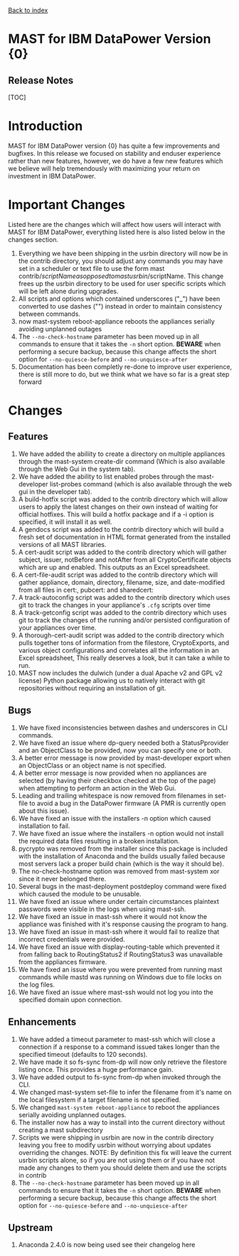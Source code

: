[Back to index](./index.html)
<h1>MAST for IBM DataPower Version {0}</h1>
<h2>Release Notes</h2>

[TOC]

# Introduction

MAST for IBM DataPower version {0} has quite a few improvements and
bugfixes. In this release we focused on stability and enduser experience
rather than new features, however, we do have a few new features which we
believe will help tremendously with maximizing your return on investment in
IBM DataPower. 

# Important Changes

Listed here are the changes which will affect how users will interact with
MAST for IBM DataPower, everything listed here is also listed below in the
changes section.

1. Everything we have been shipping in the usrbin directory
will now be in the contrib directory, you should adjust any commands you may
have set in a scheduler or text file to use the form mast contrib/$scriptName
as opposed to mast usrbin/$scriptName. This change frees up the usrbin directory
to be used for user specific scripts which will be left alone during upgrades.
2. All scripts and options which contained underscores ("_") have been converted
to use dashes ("") instead in order to maintain consistency between commands.
3. now mast-system reboot-appliance reboots the appliances serially avoiding
unplanned outages
4. The `--no-check-hostname` parameter has been moved up in all commands to
ensure that it takes the `-n` short option. __BEWARE__ when performing a
secure backup, because this change affects the short option for
`--no-quiesce-before` and `--no-unquiesce-after`
5. Documentation has been completly re-done to improve user experience,
there is still more to do, but we think what we have so far is a great
step forward

# Changes

## Features

1. We have added the abiliity to create a directory on multiple appliances
through the mast-system create-dir command (Which is also available through
the Web Gui in the system tab).
2. We have added the ability to list enabled probes through the mast-developer
list-probes command (which is also available through the web gui in the
developer tab).
3. A build-hotfix script was added to the contrib directory which will allow
users to apply the latest changes on their own instead of waiting for official
hotfixes. This will build a hotfix package and if a -i option is specified,
it will install it as well.
4. A gendocs script was added to the contrib directory which will build a
fresh set of documentation in HTML format generated from the installed versions
of all MAST libraries.
5. A cert-audit script was added to the contrib directory which will gather
subject, issuer, notBefore and notAfter from all CryptoCertificate objects
which are up and enabled. This outputs as an Excel spreadsheet.
6. A cert-file-audit script was added to the contrib directory which
will gather appliance, domain, directory, filename, size, and date-modified
from all files in cert:, pubcert: and sharedcert:
7. A track-autoconfig script was added to the contrib directory which
uses git to track the changes in your appliance's `.cfg` scripts over time
8. A track-getconfig script was added to the contrib directory which
uses git to track the changes of the running and/or persisted configuration
of your appliances over time.
9. A thorough-cert-audit script was added to the contrib directory which
pulls together tons of information from the filestore, CryptoExports, and
various object configurations and correlates all the information in an
Excel spreadsheet, This really deserves a look, but it can take a while
to run.
10. MAST now includes the dulwich (under a dual Apache v2 and GPL v2 license)
Python package allowing us to natively interact with git repositories without
requiring an installation of git.

## Bugs

1. We have fixed inconsistencies between dashes and underscores in CLI commands.
2. We have fixed an issue where dp-query needed both a StatusPprovider and an
ObjectClass to be provided, now you can specify one or both.
3. A better error message is now provided by mast-developer export when an
ObjectClass or an object name is not specified.
4. A better error message is now provided when no appliances are selected (by
having their checkbox checked at the top of the page) when attempting to
perform an action in the Web Gui.
5. Leading and trailing whitespace is now removed from filenames in set-file
to avoid a bug in the DataPower firmware (A PMR is currently open about this
issue).
6. We have fixed an issue with the installers -n option which caused
installation to fail.
7. We have fixed an issue where the installers -n option would not install
the required data files resulting in a broken installation.
8. pycrypto was removed from the installer since this package is included
with the installation of Anaconda and the builds usually failed because most
servers lack a proper build chain (which is the way it should be).
9. The no-check-hostname option was removed from mast-system xor since it
never belonged there.
10. Several bugs in the mast-deployment postdeploy command were fixed which
caused the module to be unusable.
11. We have fixed an issue where under certain circumstances plaintext passwords
were visible in the logs when using mast-ssh.
12. We have fixed an issue in mast-ssh where it would not know the appliance was
 finished with it's response causing the program to hang.
13. We have fixed an issue in mast-ssh where it would fail to realize that
incorrect credentials were provided.
14. We have fixed an issue with display-routing-table which prevented it from
falling back to RoutingStatus2 if RoutingStatus3 was unavailable from the
appliances firmware.
15. We have fixed an issue where you were prevented from running mast commands
while mastd was running on Windows due to file locks on the log files.
16. We have fixed an issue where mast-ssh would not log you into the
specified domain upon connection.

## Enhancements

1. We have added a timeout parameter to mast-ssh which will close a
connection if a response to a command issued takes longer than the specified
timeout (defaults to 120 seconds).
2. We have made it so fs-sync from-dp will now only retrieve the filestore
listing once. This provides a huge performance gain.
3. We have added output to fs-sync from-dp when invoked through the CLI.
4. We changed mast-system set-file to infer the filename from it's name on the
local filesystem if a target filename is not specified.
5. We changed `mast-system reboot-appliance` to reboot the appliances serially
avoiding unplanned outages.
6. The installer now has a way to install into the current directory without
creating a mast subdirectory
7. Scripts we were shipping in usrbin are now in the contrib directory leaving
you free to modify usrbin without worrying about updates overriding the changes.
NOTE: By definition this fix will leave the current usrbin scripts alone, so
if you are not using them or if you have not made any changes to them you
should delete them and use the scripts in contrib
8. The `--no-check-hostname` parameter has been moved up in all commands to
ensure that it takes the `-n` short option. __BEWARE__ when performing a
secure backup, because this change affects the short option for
`--no-quiesce-before` and `--no-unquiesce-after`

## Upstream

1. Anaconda 2.4.0 is now being used see their changelog here
